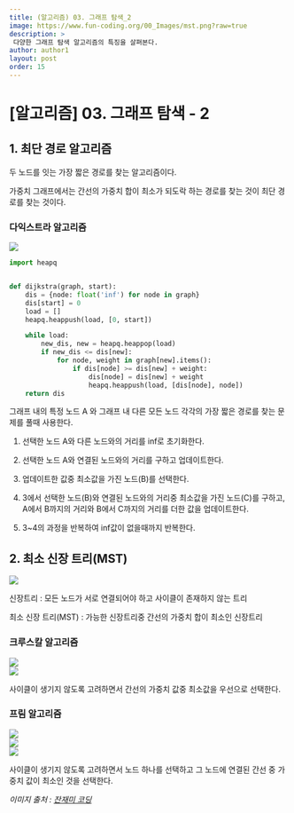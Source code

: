 ```yaml
---
title: (알고리즘) 03. 그래프 탐색_2
image: https://www.fun-coding.org/00_Images/mst.png?raw=true
description: >
 다양한 그래프 탐색 알고리즘의 특징을 살펴본다.
author: author1
layout: post
order: 15
---
```


# [알고리즘] 03. 그래프 탐색 - 2

## 1. 최단 경로 알고리즘

두 노드를 잇는 가장 짧은 경로를 찾는 알고리즘이다.

가중치 그래프에서는 간선의 가중치 합이 최소가 되도락 하는 경로를 찾는 것이 최단 경로를 찾는 것이다.

### 다익스트라 알고리즘

<img src="https://upload.wikimedia.org/wikipedia/commons/5/57/Dijkstra_Animation.gif?raw=true" style="max-width:100%;margin-left: auto; margin-right: auto; display: block;">

```python
import heapq


def dijkstra(graph, start):
    dis = {node: float('inf') for node in graph}
    dis[start] = 0
    load = []
    heapq.heappush(load, [0, start])

    while load:
        new_dis, new = heapq.heappop(load)
        if new_dis <= dis[new]:
            for node, weight in graph[new].items():
                if dis[node] >= dis[new] + weight:
                    dis[node] = dis[new] + weight
                    heapq.heappush(load, [dis[node], node])
    return dis
```
그래프 내의 특정 노드 A 와 그래프 내 다른 모든 노드 각각의 가장 짧은 경로를 찾는 문제를 풀때 사용한다.

1. 선택한 노드 A와 다른 노드와의 거리를 inf로 초기화한다.

2. 선택한 노드 A와 연결된 노드와의 거리를 구하고 업데이트한다.

3. 업데이트한 값중 최소값을 가진 노드(B)를 선택한다.

4. 3에서 선택한 노드(B)와 연결된 노드와의 거리중 최소값을 가진 노드(C)를 구하고, A에서 B까지의 거리와 B에서 C까지의 거리를 더한 값을 업데이트한다.

5. 3~4의 과정을 반복하여 inf값이 없을때까지 반복한다. 

## 2. 최소 신장 트리(MST)

<img src="https://www.fun-coding.org/00_Images/mst.png?raw=true" style="max-width:100%;margin-left: auto; margin-right: auto; display: block;">

신장트리 : 모든 노드가 서로 연결되어야 하고 사이클이 존재하지 않는 트리

최소 신장 트리(MST) : 가능한 신장트리중 간선의 가중치 합이 최소인 신장트리

### 크루스칼 알고리즘

<img src="https://www.fun-coding.org/00_Images/kruscal_internal1.png?raw=true" style="max-width:100%;margin-left: auto; margin-right: auto; display: block;">

<img src="https://www.fun-coding.org/00_Images/kruscal_internal2.png?raw=true" style="max-width:100%;margin-left: auto; margin-right: auto; display: block;">

사이클이 생기지 않도록 고려하면서 간선의 가중치 값중 최소값을 우선으로 선택한다. 

### 프림 알고리즘

<img src="https://www.fun-coding.org/00_Images/prim1.png?raw=true" style="max-width:100%;margin-left: auto; margin-right: auto; display: block;">

<img src="https://www.fun-coding.org/00_Images/prim2.png?raw=true" style="max-width:100%;margin-left: auto; margin-right: auto; display: block;">

<img src="https://www.fun-coding.org/00_Images/prim3.png?raw=true" style="max-width:100%;margin-left: auto; margin-right: auto; display: block;">

사이클이 생기지 않도록 고려하면서 노드 하나를 선택하고 그 노드에 연결된 간선 중 가중치 값이 최소인 것을 선택한다.


*이미지 출처 : [잔재미 코딩](https://www.fun-coding.org/)*
